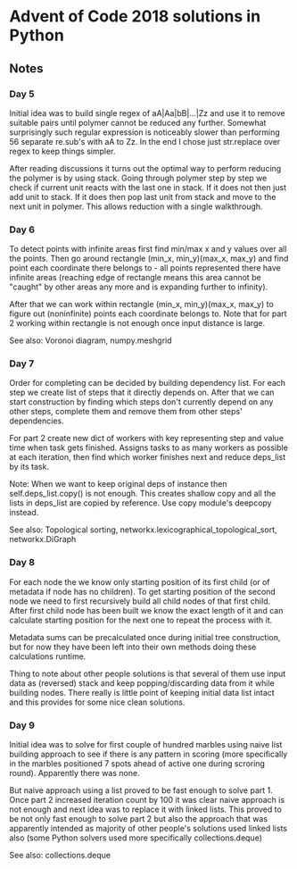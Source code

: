 # Advent of Code 2018 solutions in Python

## Notes

### Day 5

Initial idea was to build single regex of aA|Aa|bB|...|Zz and use it to remove suitable pairs until polymer cannot be reduced any further. Somewhat surprisingly such regular expression is noticeably slower than performing 56 separate re.sub's with aA to Zz. In the end I chose just str.replace over regex to keep things simpler.

After reading discussions it turns out the optimal way to perform reducing the polymer is by using stack. Going through polymer step by step we check if current unit reacts with the last one in stack. If it does not then just add unit to stack. If it does then pop last unit from stack and move to the next unit in polymer. This allows reduction with a single walkthrough.

### Day 6

To detect points with infinite areas first find min/max x and y values over all the points. Then go around rectangle (min_x, min_y)(max_x, max_y) and find point each coordinate there belongs to - all points represented there have infinite areas (reaching edge of rectangle means this area cannot be "caught" by other areas any more and is expanding further to infinity).

After that we can work within rectangle (min_x, min_y)(max_x, max_y) to figure out (noninfinite) points each coordinate belongs to. Note that for part 2 working within rectangle is not enough once input distance is large.

See also: Voronoi diagram, numpy.meshgrid

### Day 7

Order for completing can be decided by building dependency list. For each step we create list of steps that it directly depends on. After that we can start construction by finding which steps don't currently depend on any other steps, complete them and remove them from other steps' dependencies.

For part 2 create new dict of workers with key representing step and value time when task gets finished. Assigns tasks to as many workers as possible at each iteration, then find which worker finishes next and reduce deps_list by its task.

Note: When we want to keep original deps of instance then self.deps_list.copy() is not enough. This creates shallow copy and all the lists in deps_list are copied by reference. Use copy module's deepcopy instead.

See also: Topological sorting, networkx.lexicographical_topological_sort, networkx.DiGraph

### Day 8

For each node the we know only starting position of its first child (or of metadata if node has no children). To get starting position of the second node we need to first recursively build all child nodes of that first child. After first child node has been built we know the exact length of it and can calculate starting position for the next one to repeat the process with it.

Metadata sums can be precalculated once during initial tree construction, but for now they have been left into their own methods doing these calculations runtime.

Thing to note about other people solutions is that several of them use input data as (reversed) stack and keep popping/discarding data from it while building nodes. There really is little point of keeping initial data list intact and this provides for some nice clean solutions.

### Day 9

Initial idea was to solve for first couple of hundred marbles using naive list building approach to see if there is any pattern in scoring (more specifically in the marbles positioned 7 spots ahead of active one during scroring round). Apparently there was none.

But naive approach using a list proved to be fast enough to solve part 1. Once part 2 increased iteration count by 100 it was clear naive approach is not enough and next idea was to replace it with linked lists. This proved to be not only fast enough to solve part 2 but also the approach that was apparently intended as majority of other people's solutions used linked lists also (some Python solvers used more specifically collections.deque)

See also: collections.deque
